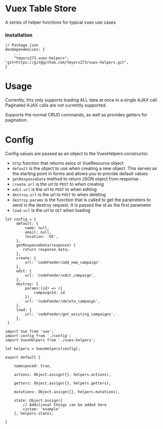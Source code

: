 # Vuex Table Store

A series of helper functions for typical vuex use cases

### Installation

```
// Package.json
devDependencies: {
    ...
    "tmyers273.vuex-helpers": "git+https://git@github.com/tmyers273/vuex-helpers.git",
}
```

# Usage

Currently, this only supports loading ALL data at once in a single AJAX call.
Paginated AJAX calls are not currently supported.

Supports the normal CRUD commands, as well as provides getters for pagination.

# Config

Config values are passed as an object to the VuexHelpers constructor.

* `http` function that returns axios or VueResource object
* `default` is the object to use when creating a new object. This serves as the
starting point in forms and allows you to provide default values
* `getResponseData` method to return JSON object from response
* `create.url` is the url to `POST` to when creating
* `edit.url` is the url to `POST` to when editing
* `destroy.url` is the url to `POST` to when deleting
* `destroy.params` is the function that is called to get the parameters to send in
the destroy request. It is passed the id as the first parameter
* `load.url` is the url to `GET` when loading

```
let config = {
     default: {
         name: null,
         email: null,
         location: 'US',
     },
     getResponseData(response) {
        return response.data;
     },
     create: {
         url: 'codeFeeder/add_new_campaign'
     },
     edit: {
         url: 'codeFeeder/edit_campaign',
     },
     destroy: {
         params:(id) => ({
             campaignId: id
         }),
         url: 'codeFeeder/delete_campaign',
     },
     load: {
         url: 'codeFeeder/get_existing_campaigns',
     },
 }
```

```
import Vue from 'vue';
import config from './config';
import VuexHelpers from './vuex-helpers';

let helpers = VuexHelpers(config);

export default {

    namespaced: true,

    actions: Object.assign({}, helpers.actions),

    getters: Object.assign({}, helpers.getters),

    mutations: Object.assign({}, helpers.mutations),

    state: Object.assign({
        // Additional things can be added here
        custom: 'example'
    }, helpers.state),

}
```